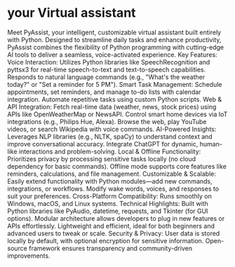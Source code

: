# your Virtual assistant
 Meet PyAssist, your intelligent, customizable virtual assistant built entirely with Python. Designed to streamline daily tasks and enhance productivity, PyAssist combines the flexibility of Python programming with cutting-edge AI tools to deliver a seamless, voice-activated experience.  Key Features: Voice Interaction:  Utilizes Python libraries like SpeechRecognition and pyttsx3 for real-time speech-to-text and text-to-speech capabilities.  Responds to natural language commands (e.g., "What's the weather today?" or "Set a reminder for 5 PM").  Smart Task Management:  Schedule appointments, set reminders, and manage to-do lists with calendar integration.  Automate repetitive tasks using custom Python scripts.  Web & API Integration:  Fetch real-time data (weather, news, stock prices) using APIs like OpenWeatherMap or NewsAPI.  Control smart home devices via IoT integrations (e.g., Philips Hue, Alexa).  Browse the web, play YouTube videos, or search Wikipedia with voice commands.  AI-Powered Insights:  Leverages NLP libraries (e.g., NLTK, spaCy) to understand context and improve conversational accuracy.  Integrate ChatGPT for dynamic, human-like interactions and problem-solving.  Local & Offline Functionality:  Prioritizes privacy by processing sensitive tasks locally (no cloud dependency for basic commands).  Offline mode supports core features like reminders, calculations, and file management.  Customizable & Scalable:  Easily extend functionality with Python modules—add new commands, integrations, or workflows.  Modify wake words, voices, and responses to suit your preferences.  Cross-Platform Compatibility:  Runs smoothly on Windows, macOS, and Linux systems.  Technical Highlights: Built with Python libraries like PyAudio, datetime, requests, and Tkinter (for GUI options).  Modular architecture allows developers to plug in new features or APIs effortlessly.  Lightweight and efficient, ideal for both beginners and advanced users to tweak or scale.  Security & Privacy: User data is stored locally by default, with optional encryption for sensitive information.  Open-source framework ensures transparency and community-driven improvements.
